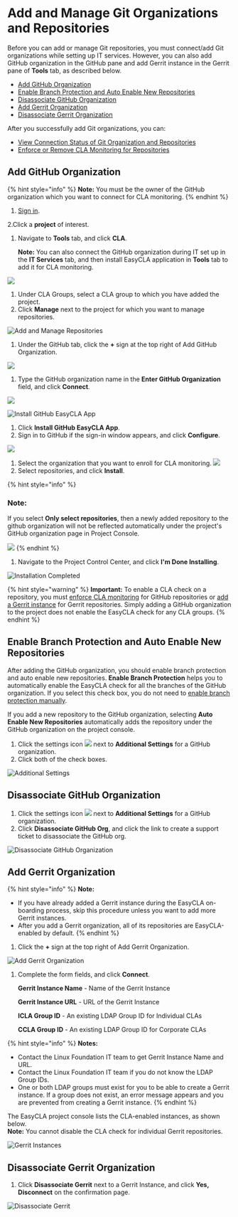 # Add and Manage Git Organizations and Repositories

Before you can add or manage Git repositories, you must connect/add Git organizations while setting up IT services. However, you can also add GitHub organization in the GitHub pane and add Gerrit instance in the Gerrit pane of **Tools** tab, as described below.

* [Add GitHub Organization](./#add-github-organization)
* [Enable Branch Protection and Auto Enable New Repositories](./#enable-branch-protection-and-auto-enable-new-repositories)
* [Disassociate GitHub Organization](./#disassociate-github-organization)
* [Add Gerrit Organization](./#add-gerrit-organization)
* [Disassociate Gerrit Organization](./#disassociate-gerrit-organization)

After you successfully add Git organizations, you can:

* [View Connection Status of Git Organization and Repositories](view-connection-status-of-git-organizations-and-repositories.md)
* [Enforce or Remove CLA Monitoring for Repositories](enforce-or-remove-cla-monitoring.md)

## Add GitHub Organization

{% hint style="info" %}
**Note:** You must be the owner of the GitHub organization which you want to connect for CLA monitoring.
{% endhint %}

1. [Sign in](../sign-in-to-project-control-center.md).

2.Click a **project** of interest.

1. Navigate to **Tools** tab, and click **CLA**.  

   **Note:** You can also connect the GitHub organization during IT set up in the **IT Services** tab, and then install EasyCLA application in **Tools** tab to add it for CLA monitoring.

![](../../../.gitbook/assets/tools-tab.png)

1. Under CLA Groups, select a CLA group to which you have added the project.
2. Click **Manage** next to the project for which you want to manage repositories.

![Add and Manage Repositories](../../../.gitbook/assets/add-and-manage-repositories.png)

1. Under the GitHub tab, click the **+** sign at the top right of Add GitHub Organization.

![](../../../.gitbook/assets/add-github-organization.png)

1. Type the GitHub organization name in the **Enter GitHub Organization** field, and click **Connect**.

![](../../../.gitbook/assets/connect-github-organization.png)

![Install GitHub EasyCLA App](../../../.gitbook/assets/install-github-easycla-app.png)

1. Click **Install GitHub EasyCLA App**.
2. Sign in to GitHub if the sign-in window appears, and click **Configure**.

![](../../../.gitbook/assets/configure-cla-for-github-organization.png)

1. Select the organization that you want to enroll for CLA monitoring. ![](../../../.gitbook/assets/select-github-organization.png)
2. Select repositories, and click **Install**.

{% hint style="info" %}
### Note:

If you select **Only select repositories**, then a newly added repository to the github organization will not be reflected automatically under the project's GitHub organization page in Project Console.

![](../../../.gitbook/assets/selecting-individual-repositories.png)
{% endhint %}

1. Navigate to the Project Control Center, and click **I'm Done Installing**.

![Installation Completed](../../../.gitbook/assets/installation-completed.png)

{% hint style="warning" %}
**Important:** To enable a CLA check on a repository, you must [enforce CLA monitoring](enforce-or-remove-cla-monitoring.md#enforce-or-remove-cla-monitoring-from-github-repositories) for GitHub repositories or [add a Gerrit instance](./#add-gerrit-organization) for Gerrit repositories. Simply adding a GitHub organization to the project does not enable the EasyCLA check for any CLA groups.
{% endhint %}

## Enable Branch Protection and Auto Enable New Repositories

After adding the GitHub organization, you should enable branch protection and auto enable new repositories. **Enable Branch Protection** helps you to automatically enable the EasyCLA check for all the branches of the GitHub organization. If you select this check box, you do not need to [enable branch protection manually](../../getting-started/easycla-troubleshooting/easycla-is-disabled.md#enable-branch-protection).

If you add a new repository to the GitHub organization, selecting **Auto Enable New Repositories** automatically adds the repository under the GitHub organization on the project console.

1. Click the settings icon ![](../../../.gitbook/assets/settings%20%281%29.png) next to **Additional Settings** for a GitHub organization.
2. Click both of the check boxes.

![Additional Settings](../../../.gitbook/assets/additional-setttings.png)

## Disassociate GitHub Organization

1. Click the settings icon ![](../../../.gitbook/assets/settings%20%281%29.png) next to **Additional Settings** for a GitHub organization.
2. Click **Disassociate GitHub Org**, and click the link to create a support ticket to disassociate the GitHub org.

![Disassociate GitHub Organization](../../../.gitbook/assets/disassociate-github-orgnanization.png)

## Add Gerrit Organization

{% hint style="info" %}
**Note:**

* If you have already added a Gerrit instance during the EasyCLA on-boarding process, skip this procedure unless you want to add more Gerrit instances.
* After you add a Gerrit organization, all of its repositories are EasyCLA-enabled by default.
{% endhint %}

1. Click the **+** sign at the top right of Add Gerrit Organization.

![Add Gerrit Organization](../../../.gitbook/assets/add-gerrit-organization.png)

1. Complete the form fields, and click **Connect**.

   **Gerrit Instance Name** - Name of the Gerrit Instance  

   **Gerrit Instance URL** - URL of the Gerrit Instance  

   **ICLA Group ID** - An existing LDAP Group ID for Individual CLAs  

   **CCLA Group ID** - An existing LDAP Group ID for Corporate CLAs

{% hint style="info" %}
**Notes:**

* Contact the Linux Foundation IT team to get Gerrit Instance Name and URL.
* Contact the Linux Foundation IT team if you do not know the LDAP Group IDs.
* One or both LDAP groups must exist for you to be able to create a Gerrit instance. If a group does not exist, an error message appears and you are prevented from creating a Gerrit instance.
{% endhint %}

The EasyCLA project console lists the CLA-enabled instances, as shown below.​​  
**Note:** You cannot disable the CLA check for individual Gerrit repositories.

![Gerrit Instances](../../../.gitbook/assets/gerrit-instances.png)

## Disassociate Gerrit Organization

1. Click **Disassociate Gerrit** next to a Gerrit Instance, and click **Yes, Disconnect** on the confirmation page.

![Disassociate Gerrit](../../../.gitbook/assets/disassociate-gerrit-organization.png)

